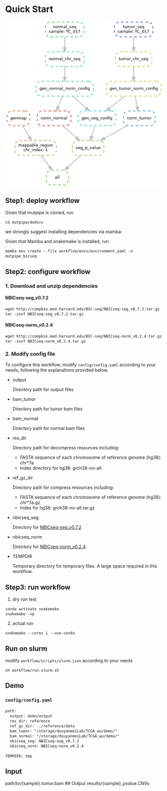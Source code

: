 # Quick Start

![BIC_SEQ2](https://github.com/douymLab/mutpipe/blob/main/BIC_SEQ2/dag.png)

## Step1: deploy workflow

Given that mutpipe is cloned, run

```{bash}
cd mutpipe/dndscv
```

we strongly suggest installing dependencies via mamba:

Given that Mamba and snakemake is installed, run

```{bash}
mamba env create --file workflow/envs/environment.yaml -n mutpipe_bicseq
```

## Step2: configure workflow

### 1. Download and unzip dependencies

#### NBICseq-seg_v0.7.2

```{bash}
wget http://compbio.med.harvard.edu/BIC-seq/NBICseq-seg_v0.7.2.tar.gz
tar -zxvf NBICseq-seg_v0.7.2.tar.gz
```

#### NBICseq-norm_v0.2.4

```{bash}
wget http://compbio.med.harvard.edu/BIC-seq/NBICseq-norm_v0.2.4.tar.gz
tar -zxvf NBICseq-norm_v0.2.4.tar.gz
```

### 2. Modify config file

To configure this workflow, modify `config/config.yaml` according to your needs, following the explanations provided below.

-   output

    Directory path for output files

-   bam_tumor

    Directory path for tumor bam files

-   bam_normal

    Directory path for normal bam files

-   res_dir

    Directory path for decompress resources including:

    -   FASTA sequence of each chromosome of reference genome (hg38): chr\*.fa
    -   Index directory for hg38: grch38-no-alt

-   ref_gz_dir

    Directory path for compress resources including:

    -   FASTA sequence of each chromosome of reference genome (hg38): chr\*.fa.gz
    -   Index for hg38: grch38-no-alt.tar.gz

-   nbicseq_seg

    Directory for [NBICseq-seg_v0.7.2](#NBICseqsegv072)

-   nbicseq_norm

    Directory for [NBICseq-norm_v0.2.4](#NBICseqnormv024).

-   TEMPDIR

    Temporary directory for temporary files. A large space required in this workflow.

## Step3: run workflow

1.  dry run test

```{bash}
conda activate snakemake
snakemake -np
```

2.  actual run

```{bash}
snakemake --cores 1 --use-conda
```

## Run on slurm

modify `workflow/scripts/slurm.json` according to your needs

```{bash}
sh workflow/run.slurm.sh
```

## Demo

### `config/config.yaml`

```{yaml}
path:
  output: demo/output
  res_dir: reference
  ref_gz_dir: ../reference/data
  bam_tumor: "/storage/douyanmeiLab/TCGA_wu/demo/"
  bam_normal: "/storage/douyanmeiLab/TCGA_wu/demo/"
  nbicseq_seg: NBICseq-seg_v0.7.2
  nbicseq_norm: NBICseq-norm_v0.2.4

TEMPDIR: tmp
```

## Input

path/to/{sample}.tumor.bam \## Output results/{sample}\_pvalue.CNVs
